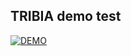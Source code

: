 ## TRIBIA demo test

<a href="https://github.com/francescosave/TRIBIA?tab=readme-ov-file"><img alt="DEMO" src="https://img.shields.io/badge/DEMO%20-%23E34F26.svg?&style=for-the-badge"/></a>